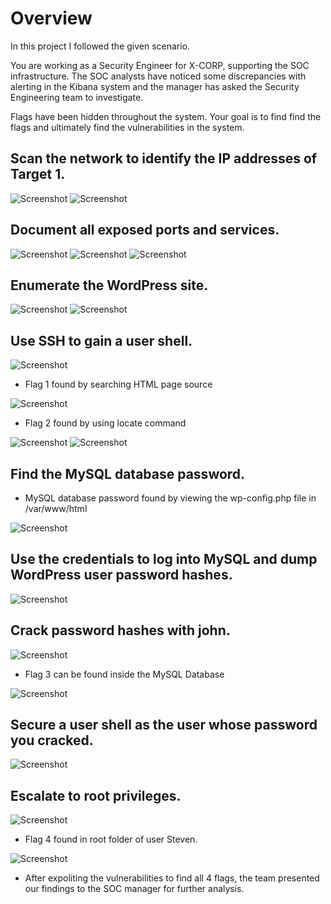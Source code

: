# Overview

In this project I followed the given scenario.

You are working as a Security Engineer for X-CORP, supporting the SOC infrastructure. The SOC analysts have noticed some discrepancies with alerting in the Kibana system and the manager has asked the Security Engineering team to investigate. 

Flags have been hidden throughout the system. Your goal is to find find the flags and ultimately find the vulnerabilities in the system.

## Scan the network to identify the IP addresses of Target 1.

![Screenshot](https://github.com/jboyd72/Red_Team_Project/blob/main/images/nmap_scan.png)
![Screenshot](https://github.com/jboyd72/Red_Team_Project/blob/main/images/nmap_scan2.png)

## Document all exposed ports and services.

![Screenshot](https://github.com/jboyd72/Red_Team_Project/blob/main/images/Vuln_scan1.png)
![Screenshot](https://github.com/jboyd72/Red_Team_Project/blob/main/images/Vuln_scan2.png)
![Screenshot](https://github.com/jboyd72/Red_Team_Project/blob/main/images/Vuln_scan3.png)

## Enumerate the WordPress site.

![Screenshot](https://github.com/jboyd72/Red_Team_Project/blob/main/images/WordPress_scan.png)
![Screenshot](https://github.com/jboyd72/Red_Team_Project/blob/main/images/WordPress_scan2.png)

## Use SSH to gain a user shell.

![Screenshot](https://github.com/jboyd72/Red_Team_Project/blob/main/images/ssh_michael.png)

- Flag 1 found by searching HTML page source

![Screenshot](https://github.com/jboyd72/Red_Team_Project/blob/main/images/flag1.png)

- Flag 2 found by using locate command

![Screenshot](https://github.com/jboyd72/Red_Team_Project/blob/main/images/findFlag.png)
![Screenshot](https://github.com/jboyd72/Red_Team_Project/blob/main/images/flag2.png)

## Find the MySQL database password.

- MySQL database password found by viewing the wp-config.php file in /var/www/html

![Screenshot](https://github.com/jboyd72/Red_Team_Project/blob/main/images/MySql-info.png)

## Use the credentials to log into MySQL and dump WordPress user password hashes.

![Screenshot](https://github.com/jboyd72/Red_Team_Project/blob/main/images/passwordHash.png)

## Crack password hashes with john.

![Screenshot](https://github.com/jboyd72/Red_Team_Project/blob/main/images/crackedHash.png)

- Flag 3 can be found inside the MySQL Database

![Screenshot](https://github.com/jboyd72/Red_Team_Project/blob/main/images/flag3.png)
 
## Secure a user shell as the user whose password you cracked.

![Screenshot](https://github.com/jboyd72/Red_Team_Project/blob/main/images/ssh_steven.png)

## Escalate to root privileges.

![Screenshot](https://github.com/jboyd72/Red_Team_Project/blob/main/images/python-root.png)

- Flag 4 found in root folder of user Steven.

![Screenshot](https://github.com/jboyd72/Red_Team_Project/blob/main/images/flag4.png)

- After expoliting the vulnerabilities to find all 4 flags, the team presented our findings to the SOC manager for further analysis.
